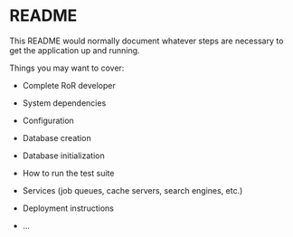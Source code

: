 # README

This README would normally document whatever steps are necessary to get the
application up and running.

Things you may want to cover:

* Complete RoR developer

* System dependencies

* Configuration

* Database creation

* Database initialization

* How to run the test suite

* Services (job queues, cache servers, search engines, etc.)

* Deployment instructions

* ...
